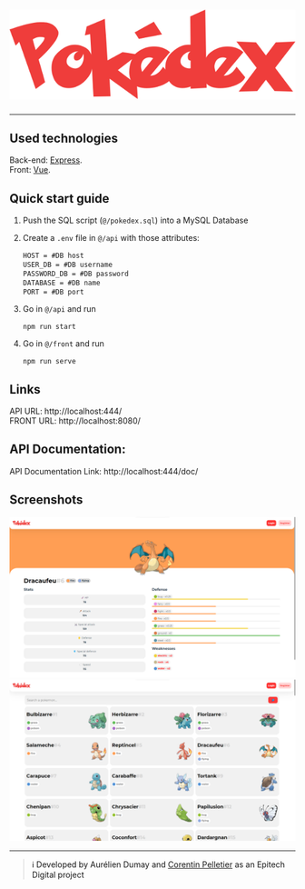 
# ![screenshot1](/front/src/assets/logo.svg)
***
## Used technologies
Back-end: <a href="https://expressjs.com/" target="_blank" rel="noopener">Express<a/>. <br>
Front: <a href="https://vuejs.org/" target="_blank" rel="noopener">Vue<a/>.
## Quick start guide
1) Push the SQL script (`@/pokedex.sql`) into a MySQL Database
2) Create a `.env` file in `@/api` with those attributes:
    ```dotenv
    HOST = #DB host
    USER_DB = #DB username
    PASSWORD_DB = #DB password
    DATABASE = #DB name
    PORT = #DB port
    ```
3) Go in `@/api` and run
    ```shell
    npm run start
    ```

4) Go in `@/front` and run
    ```shell
    npm run serve
    ```
## Links
API URL: http://localhost:444/ <br>
FRONT URL: http://localhost:8080/
## API Documentation:
API Documentation Link: http://localhost:444/doc/
## Screenshots
![screenshot1](/front/src/assets/screenshot1.png) <br>
![screenshot1](/front/src/assets/screenshot2.png)
***
> ℹ️ Developed by Aurélien Dumay and <a href="https://github.com/CorentinP-dev/" target="_blank" rel="noopener">Corentin Pelletier<a/> as an Epitech Digital project
